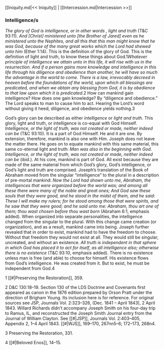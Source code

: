 [[Iniquity.md|<< Iniquity]]  |  [[Intercession.md|Intercession >>]]

### Intelligence/s

*The glory of God is intelligence, or in other words*
*, light and truth* (T&C 93:11). *And [Christ] ministered unto [the Brother of Jared] even as he ministered unto the Nephites, and all this that this man might know that he was God, because of the many great works which the Lord had shewed unto him* (Ether 1:14). This is the definition of the glory of God. This is the definition of light and truth, to know these things about God.1*Whatever principle of intelligence we attain unto in this life, it will rise with us in the resurrection. And if a person gains more knowledge and intelligence in this life through his diligence and obedience than another, he will have so much the advantage in the world to come. There is a law, irrevocably decreed in heaven before the foundations of the world, upon which all blessings are predicated, and when we obtain any blessing from God, it is by obedience to that law upon which it is predicated*.2 How can mankind gain intelligence? How does one gain knowledge? By “diligence and obedience.” The Lord speaks to man to cause him to act. Hearing the Lord’s word without giving it heed, diligence, and obedience yields nothing.3

God’s glory can be described as either *intelligence* or *light and truth*. This glory, light and truth, or intelligence is co-equal with God Himself. *Intelligence, or the light of truth, was not created or made, neither indeed can be* (T&C 93:10). It is a part of God Himself. He and it are one. By extension, therefore, mankind is also one with Him. Joseph does not leave the matter there. He goes on to equate mankind with this same material, this same co-eternal light and truth: *Man was also in the beginning with God. Intelligence, or the light of truth, was not created or made, neither indeed can be* (ibid.). At his core, mankind is part of God. All exist because they are made of the same material from which God’s glory, God’s intelligence, or God’s light and truth are comprised. Joseph’s translation of the Book of Abraham moved from the singular “intelligence” to the plural in a description of pre-mortal mankind: *Now the Lord had shown unto me, Abraham, the intelligences that were organized before the world was; and among all these there were many of the noble and great ones; And God saw these souls that they were good, and he stood in the midst of them, and he said: These I will make my rulers; for he stood among those that were spirits, and he saw that they were good; and he said unto me: Abraham, thou art one of them; thou wast chosen before thou wast born* (Abraham 6:1, emphasis added). When organized into separate personalities, the intelligence changed from the singular to the plural. With this change came creation (or organization), and as a result, mankind came into being. Joseph further revealed that in order to exist, mankind had to have the freedom to choose. Without that freedom they would not exist at all. They would still be singular, uncreated, and without an existence. *All truth is independent in that sphere in which God has placed it to act for itself*, *as all intelligence also; otherwise there is no existence* (T&C 93:10, emphasis added). There is no existence unless man is free (and able) to choose for himself. His existence flows from God’s intelligence. He was created from it. But to exist, he must be independent from God.4



1
[[#|Preserving the Restoration]], 359.


2 D&C 130:18–19. Section 130 of the LDS Doctrine and Covenants first appeared as canon in the 1876 edition prepared by Orson Pratt under the direction of Brigham Young. Its inclusion here is for reference. For original sources see JSP, Journals Vol. 2:323–326, (Dec. 1841 – April 1843), 2 April 1843. Willard Richards didn’t accompany Joseph Smith on his four-day trip to Ramus, IL, and reconstructed the Joseph Smith Journal entry from the Journal of William Clayton. See [[#|JSP]], Journals Vol. 2:403–405, Appendix 2, 1–4 April 1843. [[#|WJS]], 169–170, 267nn5–6; 172–173, 268n4.


3 Preserving the Restoration, 331.


4
[[#|Beloved Enos]], 14–15.